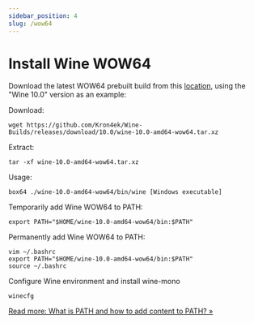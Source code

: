 ```yaml
---
sidebar_position: 4
slug: /wow64
---
```


# Install Wine WOW64

Download the latest WOW64 prebuilt build from this [location](https://github.com/Kron4ek/Wine-Builds/releases), using the "Wine 10.0" version as an example:

Download:

```shell
wget https://github.com/Kron4ek/Wine-Builds/releases/download/10.0/wine-10.0-amd64-wow64.tar.xz
```

Extract:

```shell
tar -xf wine-10.0-amd64-wow64.tar.xz
```

Usage:

```shell
box64 ./wine-10.0-amd64-wow64/bin/wine [Windows executable]
```

Temporarily add Wine WOW64 to PATH:

```shell
export PATH="$HOME/wine-10.0-amd64-wow64/bin:$PATH"
```

Permanently add Wine WOW64 to PATH:

```shell
vim ~/.bashrc
export PATH="$HOME/wine-10.0-amd64-wow64/bin:$PATH"
source ~/.bashrc
```

Configure Wine environment and install wine-mono

```shell
winecfg
```

[Read more: What is PATH and how to add content to PATH? »](/docs/faq#what-is-path)
